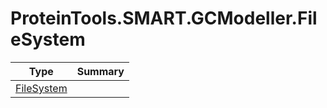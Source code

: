 ﻿
# ProteinTools.SMART.GCModeller.FileSystem

|Type|Summary|
|----|-------|
|[FileSystem](./FileSystem.md)||


